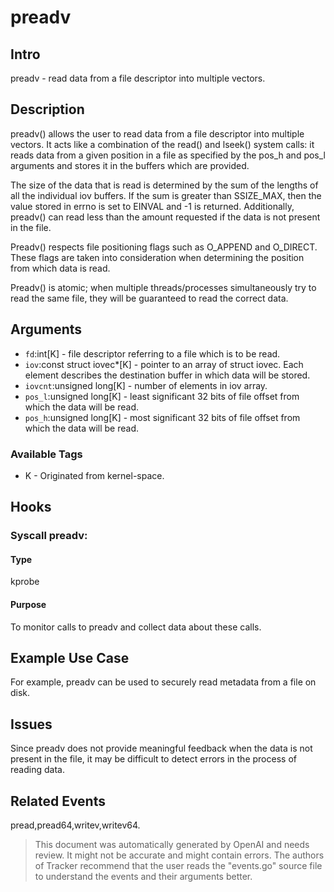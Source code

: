 
# preadv

## Intro
preadv - read data from a file descriptor into multiple vectors.

## Description
preadv() allows the user to read data from a file descriptor into multiple
vectors. It acts like a combination of the read() and lseek() system calls:
it reads data from a given position in a file as specified by the pos_h and
pos_l arguments and stores it in the buffers which are provided.

The size of the data that is read is determined by the sum of the lengths of
all the individual iov buffers. If the sum is greater than SSIZE_MAX, then the
value stored in errno is set to EINVAL and -1 is returned. Additionally,
preadv() can read less than the amount requested if the data is not present
in the file.

Preadv() respects file positioning flags such as O_APPEND and O_DIRECT. These
flags are taken into consideration when determining the position from which
data is read.

Preadv() is atomic; when multiple threads/processes simultaneously try to
read the same file, they will be guaranteed to read the correct data.

## Arguments
* `fd`:int[K] - file descriptor referring to a file which is to be read.
* `iov`:const struct iovec*[K] - pointer to an array of struct iovec. Each element describes the destination buffer in which data will be stored. 
* `iovcnt`:unsigned long[K] - number of elements in iov array.
* `pos_l`:unsigned long[K] - least significant 32 bits of file offset from which the data will be read. 
* `pos_h`:unsigned long[K] - most significant 32 bits of file offset from which the data will be read.

### Available Tags
* K - Originated from kernel-space.

## Hooks
### Syscall preadv:
#### Type
kprobe
#### Purpose
To monitor calls to preadv and collect data about these calls.

## Example Use Case
For example, preadv can be used to securely read metadata from a file on disk.

## Issues
Since preadv does not provide meaningful feedback when the data is not present
in the file, it may be difficult to detect errors in the process of
reading data.

## Related Events
pread,pread64,writev,writev64.

> This document was automatically generated by OpenAI and needs review. It might
> not be accurate and might contain errors. The authors of Tracker recommend that
> the user reads the "events.go" source file to understand the events and their
> arguments better.
